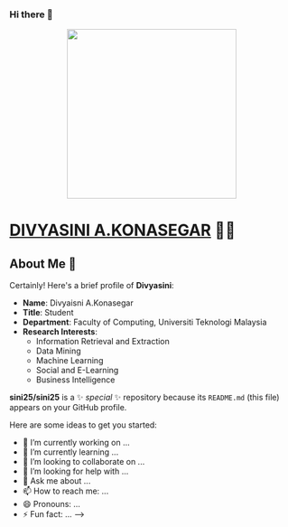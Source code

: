 ### Hi there 👋



<div align="center"><img src="divya.jpeg" width="300" /></div>


# [DIVYASINI A.KONASEGAR](https://github.com/sini25) 👨‍💻


## About Me 🚀
Certainly! Here's a brief profile of **Divyasini**:

- **Name**: Divyaisni A.Konasegar
- **Title**: Student
- **Department**: Faculty of Computing, Universiti Teknologi Malaysia
- **Research Interests**:
    - Information Retrieval and Extraction
    - Data Mining
    - Machine Learning
    - Social and E-Learning
    - Business Intelligence




**sini25/sini25** is a ✨ _special_ ✨ repository because its `README.md` (this file) appears on your GitHub profile.

Here are some ideas to get you started:

- 🔭 I’m currently working on ...
- 🌱 I’m currently learning ...
- 👯 I’m looking to collaborate on ...
- 🤔 I’m looking for help with ...
- 💬 Ask me about ...
- 📫 How to reach me: ...
- 😄 Pronouns: ...
- ⚡ Fun fact: ...
-->
